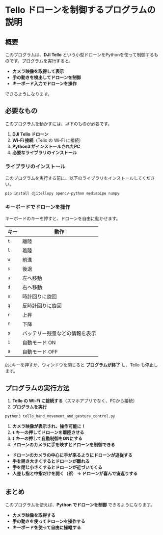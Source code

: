# Tello ドローンを制御するプログラムの説明

## 概要
このプログラムは、**DJI Tello** という小型ドローンをPythonを使って制御するものです。プログラムを実行すると、

- **カメラ映像を取得して表示**
- **手の動きを検出してドローンを制御**
- **キーボード入力でドローンを操作**

できるようになります。

## 必要なもの
このプログラムを動かすには、以下のものが必要です。

1. **DJI Tello ドローン**
2. **Wi-Fi 接続**（Tello の Wi-Fi に接続）
3. **Python3 がインストールされたPC**
4. **必要なライブラリのインストール**

### ライブラリのインストール
このプログラムを実行する前に、以下のライブラリをインストールしてください。

```bash
pip install djitellopy opencv-python mediapipe numpy
```

### キーボードでドローンを操作
キーボードのキーを押すと、ドローンを自由に動かせます。

| キー | 動作 |
|------|------|
| `t`  | 離陸 |
| `l`  | 着陸 |
| `w`  | 前進 |
| `s`  | 後退 |
| `a`  | 左へ移動 |
| `d`  | 右へ移動 |
| `e`  | 時計回りに旋回 |
| `q`  | 反時計回りに旋回 |
| `r`  | 上昇 |
| `f`  | 下降 |
| `p`  | バッテリー残量などの情報を表示 |
| `1`  | 自動モード ON |
| `0`  | 自動モード OFF |

`ESC`キーを押すか、ウィンドウを閉じると **プログラムが終了** し、Tello も停止します。

## プログラムの実行方法
1. **Tello の Wi-Fi に接続する**（スマホアプリでなく、PCから接続）
1. **プログラムを実行**

```bash
python3 tello_hand_movement_and_gesture_control.py
```

1. **カメラ映像が表示され、操作可能に！**
1. **`t` キーの押してドローンを離陸させる**
1. **`1` キーの押して自動制御をONにする**
1. **ドローンのカメラに手を映すとドローンを制御できる**

- **ドローンのカメラの中心に手が来るようにドローンが追従する**
- **手を開き大きくするとドローンが離れる**
- **手を閉じ小さくするとドローンが近づいてくる**
- **人差し指と中指だけを開く（✌️） → ドローンが喜んで宙返りする**

## まとめ
このプログラムを使えば、**Python でドローンを制御** できるようになります。

- **カメラ映像を取得する**
- **手の動きを使ってドローンを操作する**
- **キーボードを使って自由に操縦する**
